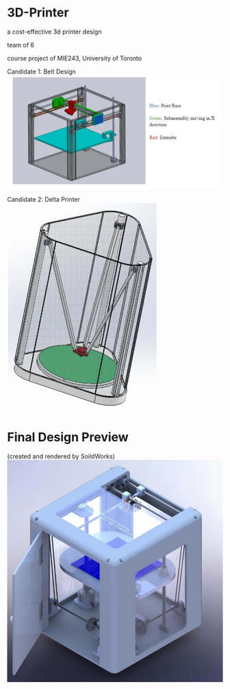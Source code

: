 # 3D-Printer
a cost-effective 3d printer design

team of 6 

course project of MIE243, University of Toronto


Candidate 1: Belt Design
![alt text](https://github.com/echoztoronto/3D-Printer/blob/image/1.jpg)



Candidate 2: Delta Printer
![alt text](https://github.com/echoztoronto/3D-Printer/blob/image/2.jpg)



# Final Design Preview 
(created and rendered by SoildWorks)
![alt text](https://github.com/echoztoronto/3D-Printer/blob/image/final.jpg)
